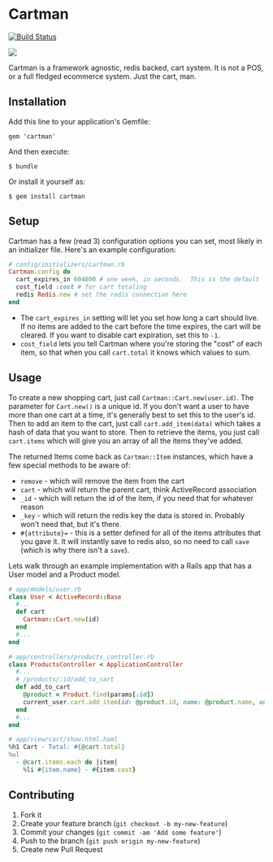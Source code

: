 # Cartman
[![Build Status](https://secure.travis-ci.org/willcosgrove/cartman.png)](http://travis-ci.org/willcosgrove/cartman)

![](http://blog.brightcove.com/sites/all/uploads/eric_theodore_cartman_southpark.jpg)

Cartman is a framework agnostic, redis backed, cart system.  It is not a POS, or a full fledged ecommerce system.  Just the cart, man.

## Installation

Add this line to your application's Gemfile:

    gem 'cartman'

And then execute:

    $ bundle

Or install it yourself as:

    $ gem install cartman

## Setup

Cartman has a few (read 3) configuration options you can set, most likely in an initializer file.  Here's an example configuration:

```ruby
# config/initializers/cartman.rb
Cartman.config do
  cart_expires_in 604800 # one week, in seconds.  This is the default
  cost_field :cost # for cart totaling
  redis Redis.new # set the redis connection here
end
```

- The `cart_expires_in` setting will let you set how long a cart should live.  If no items are added to the cart before the time expires, the cart will be cleared.  If you want to disable cart expiration, set this to `-1`.
- `cost_field` lets you tell Cartman where you're storing the "cost" of each item, so that when you call `cart.total` it knows which values to sum.

## Usage

To create a new shopping cart, just call `Cartman::Cart.new(user.id)`.  The parameter for `Cart.new()` is a unique id.  If you don't want a user to have more than one cart at a time, it's generally best to set this to the user's id.  Then to add an item to the cart, just call `cart.add_item(data)` which takes a hash of data that you want to store.  Then to retrieve the items, you just call `cart.items` which will give you an array of all the items they've added.

The returned Items come back as `Cartman::Item` instances, which have a few special methods to be aware of:

- `remove` - which will remove the item from the cart
- `cart` - which will return the parent cart, think ActiveRecord association
- `_id` - which will return the id of the item, if you need that for whatever reason
- `_key` - which will return the redis key the data is stored in.  Probably won't need that, but it's there.
- `#{attribute}=` - this is a setter defined for all of the items attributes that you gave it.  It will instantly save to redis also, so no need to call `save` (which is why there isn't a `save`).

Lets walk through an example implementation with a Rails app that has a User model and a Product model.

```ruby
# app/models/user.rb
class User < ActiveRecord::Base
  #...
  def cart
    Cartman::Cart.new(id)
  end
  #...
end

# app/controllers/products_controller.rb
class ProductsController < ApplicationController
  #...
  # /products/:id/add_to_cart
  def add_to_cart
    @product = Product.find(params[:id])
    current_user.cart.add_item(id: @product.id, name: @product.name, unit_cost: @product.cost, cost: @product.cost * params[:quantity], quantity: params[:quantity])
  end
  #...
end

# app/view/cart/show.html.haml
%h1 Cart - Total: #{@cart.total}
%ul
  - @cart.items.each do |item|
    %li #{item.name} - #{item.cost}
```

## Contributing

1. Fork it
2. Create your feature branch (`git checkout -b my-new-feature`)
3. Commit your changes (`git commit -am 'Add some feature'`)
4. Push to the branch (`git push origin my-new-feature`)
5. Create new Pull Request
